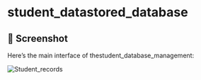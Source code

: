 # student_datastored_database
## 📸 Screenshot

Here’s the main interface of thestudent_database_management:

![Student_records](assets/1.png)
